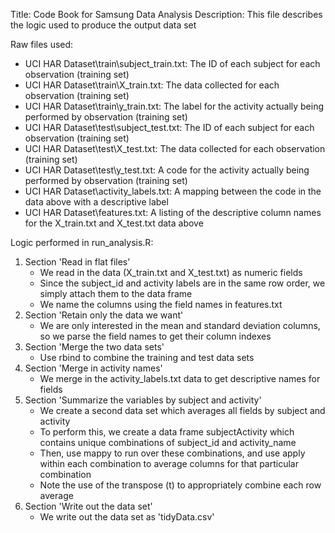 Title: Code Book for Samsung Data Analysis
Description: This file describes the logic used to produce the output data set

Raw files used:
* UCI HAR Dataset\train\subject_train.txt: The ID of each subject for each observation (training set)
* UCI HAR Dataset\train\X_train.txt: The data collected for each observation (training set)
* UCI HAR Dataset\train\y_train.txt: The label for the activity actually being performed by observation (training set)
* UCI HAR Dataset\test\subject_test.txt: The ID of each subject for each observation (training set)
* UCI HAR Dataset\test\X_test.txt: The data collected for each observation (training set)
* UCI HAR Dataset\test\y_test.txt: A code for the activity actually being performed by observation (training set)
* UCI HAR Dataset\activity_labels.txt: A mapping between the code in the data above with a descriptive label
* UCI HAR Dataset\features.txt: A listing of the descriptive column names for the X_train.txt and X_test.txt data above
	
Logic performed in run_analysis.R:

1. Section 'Read in flat files'
	* We read in the data (X_train.txt and X_test.txt) as numeric fields
	* Since the subject_id and activity labels are in the same row order, we simply attach them to the data frame
	* We name the columns using the field names in features.txt
2. Section 'Retain only the data we want'
	* We are only interested in the mean and standard deviation columns, so we parse the field names to get their column indexes
3. Section 'Merge the two data sets'
	* Use rbind to combine the training and test data sets
4. Section 'Merge in activity names'
	* We merge in the activity_labels.txt data to get descriptive names for fields
5. Section 'Summarize the variables by subject and activity'
	* We create a second data set which averages all fields by subject and activity
	* To perform this, we create a data frame subjectActivity which contains unique combinations of subject_id and activity_name
	* Then, use mappy to run over these combinations, and use apply within each combination to average columns for that particular combination
	* Note the use of the transpose (t) to appropriately combine each row average
6. Section 'Write out the data set'
	* We write out the data set as 'tidyData.csv'